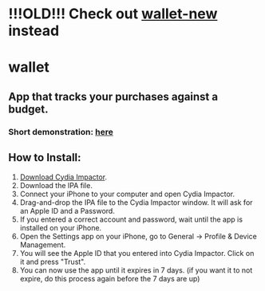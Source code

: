 # !!!OLD!!! Check out [wallet-new](https://github.com/matisluzi/wallet-new) instead
# wallet
## App that tracks your purchases against a budget.
### Short demonstration: [here](https://imgur.com/a/SKW7ff6)

## How to Install:
1. [Download Cydia Impactor](http://www.cydiaimpactor.com/).
2. Download the IPA file.
3. Connect your iPhone to your computer and open Cydia Impactor.
4. Drag-and-drop the IPA file to the Cydia Impactor window. It will ask for an Apple ID and a Password.
5. If you entered a correct account and password, wait until the app is installed on your iPhone.
6. Open the Settings app on your iPhone, go to General -> Profile & Device Management.
7. You will see the Apple ID that you entered into Cydia Impactor. Click on it and press "Trust".
8. You can now use the app until it expires in 7 days. (if you want it to not expire, do this process again before the 7 days are up)
